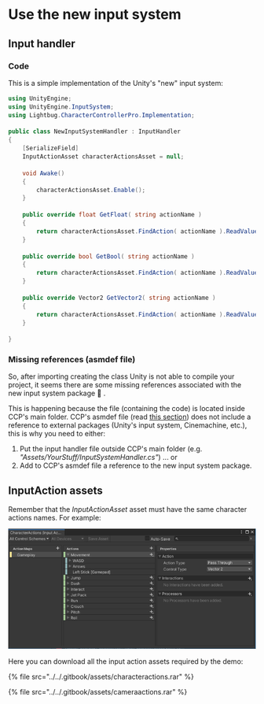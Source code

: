 # Use the new input system

## Input handler

### Code

This is a simple implementation of the Unity's "new" input system:

```csharp
using UnityEngine;
using UnityEngine.InputSystem;
using Lightbug.CharacterControllerPro.Implementation;

public class NewInputSystemHandler : InputHandler
{
    [SerializeField]
    InputActionAsset characterActionsAsset = null;

    void Awake()
    {
        characterActionsAsset.Enable();
    }

    public override float GetFloat( string actionName )
    {       
        return characterActionsAsset.FindAction( actionName ).ReadValue<float>();     
    }

    public override bool GetBool( string actionName )
    { 
        return characterActionsAsset.FindAction( actionName ).ReadValue<float>() >= InputSystem.settings.defaultButtonPressPoint;  
    }

    public override Vector2 GetVector2( string actionName )
    {
        return characterActionsAsset.FindAction( actionName ).ReadValue<Vector2>(); 
    }
    
}
```

### Missing references \(asmdef file\)

So, after importing creating the class Unity is not able to compile your project, it seems there are some missing references associated with the new input system package 🤔 . 

This is happening because the file \(containing the code\) is located inside CCP's main folder. CCP's asmdef file \(read [this section](../../package/using-the-package.md#assembly-definition-file)\) does not include a reference to external packages \(Unity's input system, Cinemachine, etc.\), this is why you need to either:

1. Put the input handler file outside CCP's main folder \(e.g. _"Assets/YourStuff/InputSystemHandler.cs"_\) ... or
2. Add to CCP's asmdef file a reference to the new input system package.

## InputAction assets

Remember that the _InputActionAsset_ asset must have the same character actions names. For example:

![](../../.gitbook/assets/imagen%20%2866%29.png)

Here you can download all the input action assets required by the demo:

{% file src="../../.gitbook/assets/characteractions.rar" %}

{% file src="../../.gitbook/assets/cameraactions.rar" %}



